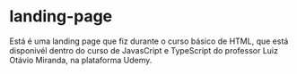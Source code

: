 # landing-page

Está é uma landing page que fiz durante o curso básico de HTML, que está disponivél dentro do curso de JavasCript e TypeScript do professor Luiz Otávio Miranda, na plataforma Udemy.
